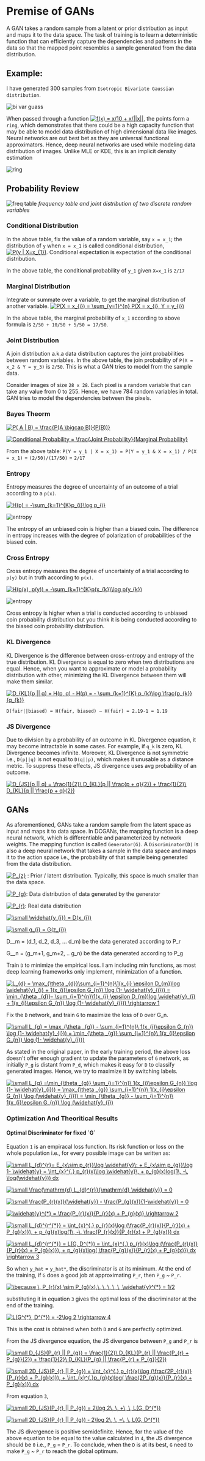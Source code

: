 Premise of GANs
===

A GAN takes a random sample from a latent or prior distribution as input and maps it to the data space. The task of training is to learn a deterministic function that can efficiently capture the dependencies and patterns in the data so that the mapped point resembles a sample generated from the data distribution. 

Example:
---

I have generated 300 samples from `Isotropic Bivariate Gaussian distribution`. 

![bi var guass](Images/bi_var_guassian.png)

When passed through a function <a href="https://www.codecogs.com/eqnedit.php?latex=f(x)&space;=&space;x/10&space;&plus;&space;x/||x||" target="_blank"><img src="https://latex.codecogs.com/svg.latex?f(x)&space;=&space;x/10&space;&plus;&space;x/||x||" title="f(x) = x/10 + x/||x||" /></a>, the points form a `ring`, which demonstrates that there could be a high capacity function that may be able to model data distribution of high dimensional data like images. Neural networks are out best bet as they are universal functional approximators. Hence, deep neural networks are used while modeling data distribution of images. Unlike MLE or KDE, this is an implicit density estimation

![ring](Images/Ring_formation.png)

Probability Review
---

![freq table](Images/frequency_table.png)
*frequency table and joint distribution of two discrete random variables*

<h3>Conditional Distribution</h3> 

In the above table, fix the value of a random variable, say `x = x_1`; the distribution of `y` when `x = x_1` is called conditional distribution, <a href="https://www.codecogs.com/eqnedit.php?latex=P(y&space;|&space;X=x_{1})" target="_blank"><img src="https://latex.codecogs.com/svg.latex?P(y&space;|&space;X=x_{1})" title="P(y | X=x_{1})" /></a>. Conditional expectation is expectation of the conditional distribution. 

In the above table, the conditional probability of `y_1` given `X=x_1` is `2/17`

<h3>Marginal Distribution</h3>

Integrate or summate over a variable, to get the marginal distribution of another variable. 
<a href="https://www.codecogs.com/eqnedit.php?latex=P(X&space;=&space;x_{i})&space;=&space;\sum_{y=1}^{n}&space;P(X&space;=&space;x_{i},&space;Y&space;=&space;y_{i})" target="_blank"><img src="https://latex.codecogs.com/svg.latex?P(X&space;=&space;x_{i})&space;=&space;\sum_{y=1}^{n}&space;P(X&space;=&space;x_{i},&space;Y&space;=&space;y_{i})" title="P(X = x_{i}) = \sum_{y=1}^{n} P(X = x_{i}, Y = y_{i})" /></a>

In the above table, the marginal probability of `x_1` according to above formula is `2/50 + 10/50 + 5/50 = 17/50`. 

<h3>Joint Distribution</h3>

A join distribution a.k.a data distribution captures the joint probabilities between random variables. In the above table, the join probability of `P(X = x_2 & Y = y_3)` is `2/50`. This is what a GAN tries to model from the sample data. 

Consider images of size `28 x 28`. Each pixel is a random variable that can take any value from 0 to 255. Hence, we have 784 random variables in total. GAN tries to model the dependencies between the pixels. 

<h3>Bayes Theorm</h3>

<a href="https://www.codecogs.com/eqnedit.php?latex=P(&space;A&space;|&space;B)&space;=&space;\frac{P(A&space;\bigcap&space;B)}{P(B))}" target="_blank"><img src="https://latex.codecogs.com/svg.latex?P(&space;A&space;|&space;B)&space;=&space;\frac{P(A&space;\bigcap&space;B)}{P(B))}" title="P( A | B) = \frac{P(A \bigcap B)}{P(B))}" /></a>

<a href="https://www.codecogs.com/eqnedit.php?latex=Conditional&space;Probability&space;=&space;\frac{Joint&space;Probability}{Marginal&space;Probability}" target="_blank"><img src="https://latex.codecogs.com/svg.latex?Conditional&space;Probability&space;=&space;\frac{Joint&space;Probability}{Marginal&space;Probability}" title="Conditional Probability = \frac{Joint Probability}{Marginal Probability}" /></a>

From the above table: `P(Y = y_1 | X = x_1) = P(Y = y_1 & X = x_1) / P(X = x_1)` = `(2/50)/(17/50)` = `2/17`

<h3>Entropy</h3>

Entropy measures the degree of uncertainty of an outcome of a trial according to a `p(x)`. 

<a href="https://www.codecogs.com/eqnedit.php?latex=H(p)&space;=&space;-\sum_{k=1}^{K}p_{i}\log&space;p_{i}" target="_blank"><img src="https://latex.codecogs.com/svg.latex?H(p)&space;=&space;-\sum_{k=1}^{K}p_{k}\log&space;p_{k}" title="H(p) = -\sum_{k=1}^{K}p_{i}\log p_{i}" /></a>

![entropy](Images/entropy.png)

 
The entropy of an unbiased coin is higher than a biased coin. The difference in entropy increases with the degree of polarization of probabilities of the biased coin.

<h3>Cross Entropy</h3>

Cross entropy measures the degree of uncertainty of a trial according to `p(y)` but in truth according to `p(x)`.

<a href="https://www.codecogs.com/eqnedit.php?latex=H(p(x),&space;p(y))&space;=&space;-\sum_{k=1}^{K}p(x_{k})\log&space;p(y_{k})" target="_blank"><img src="https://latex.codecogs.com/svg.latex?H(p(x),&space;p(y))&space;=&space;-\sum_{k=1}^{K}p(x_{k})\log&space;p(y_{k})" title="H(p(x), p(y)) = -\sum_{k=1}^{K}p(x_{k})\log p(y_{k})" /></a>

![entropy](Images/cross_entropy.png)

Cross entropy is higher when a trial is conducted according to unbiased coin probability distribution but you think it is being conducted according to the biased coin probability distribution. 

<h3>KL Divergence</h3>

KL Divergence is the difference between cross-entropy and entropy of the true distribution. KL Divergence is equal to zero when two distributions are equal. Hence, when you want to approximate or model a probability distribution with other, minimizing the KL Divergence between them will make them similar.

<a href="https://www.codecogs.com/eqnedit.php?latex=D_{KL}(p&space;||&space;q)&space;=&space;H(p,&space;q)&space;-&space;H(p)&space;=&space;-&space;\sum_{k=1}^{K}&space;p_{k}\log&space;\frac{p_{k}}{q_{k}}" target="_blank"><img src="https://latex.codecogs.com/svg.latex?D_{KL}(p&space;||&space;q)&space;=&space;H(p,&space;q)&space;-&space;H(p)&space;=&space;-&space;\sum_{k=1}^{K}&space;p_{k}\log&space;\frac{p_{k}}{q_{k}}" title="D_{KL}(p || q) = H(p, q) - H(p) = - \sum_{k=1}^{K} p_{k}\log \frac{p_{k}}{q_{k}}" /></a>

`D(fair||biased) = H(fair, biased) – H(fair) = 2.19-1 = 1.19`

<h3>JS Divergence</h3>

Due to division by a probability of an outcome in KL Divergence equation, it may become intractable in some cases. For example, if `q_k` is zero, KL Divergence becomes infinite. Moreover, KL Divergence is not symmetric i.e., `D(p||q)` is not equal to `D(q||p)`, which makes it unusable as a distance metric. To suppress these effects, JS divergence uses avg probability of an outcome.

<a href="https://www.codecogs.com/eqnedit.php?latex=D_{JS}(p&space;||&space;q)&space;=&space;\frac{1}{2}\&space;D_{KL}(p&space;||&space;\frac{p&space;&plus;&space;q}{2})&space;&plus;&space;\frac{1}{2}\&space;D_{KL}(q&space;||&space;\frac{p&space;&plus;&space;q}{2})" target="_blank"><img src="https://latex.codecogs.com/svg.latex?D_{JS}(p&space;||&space;q)&space;=&space;\frac{1}{2}\&space;D_{KL}(p&space;||&space;\frac{p&space;&plus;&space;q}{2})&space;&plus;&space;\frac{1}{2}\&space;D_{KL}(q&space;||&space;\frac{p&space;&plus;&space;q}{2})" title="D_{JS}(p || q) = \frac{1}{2}\ D_{KL}(p || \frac{p + q}{2}) + \frac{1}{2}\ D_{KL}(q || \frac{p + q}{2})" /></a>

GANs
----

As aforementioned, GANs take a random sample from the latent space as input and maps it to data space. In DCGANs, the mapping function is a deep neural network, which is differentiable and parameterized by network weights. The mapping function is called `Generator(G)`. A `Discriminator(D)` is also a deep neural network that takes a sample in the data space and maps it to the action space i.e., the probability of that sample being generated from the data distribution. 

<a href="https://www.codecogs.com/eqnedit.php?latex=P_{z}" target="_blank"><img src="https://latex.codecogs.com/svg.latex?P_{z}" title="P_{z}" /></a> :  Prior / latent distribution. Typically, this space is much smaller than the data space.

<a href="https://www.codecogs.com/eqnedit.php?latex=P_{g}" target="_blank"><img src="https://latex.codecogs.com/svg.latex?P_{g}" title="P_{g}" /></a>: Data distribution of data generated by the generator

<a href="https://www.codecogs.com/eqnedit.php?latex=P_{r}" target="_blank"><img src="https://latex.codecogs.com/svg.latex?P_{r}" title="P_{r}" /></a>: Real data distribution

<a href="https://www.codecogs.com/eqnedit.php?latex=\inline&space;\small&space;\widehat{y_{i}}&space;=&space;D(x_{i})" target="_blank"><img src="https://latex.codecogs.com/svg.latex?\inline&space;\small&space;\widehat{y_{i}}&space;=&space;D(x_{i})" title="\small \widehat{y_{i}} = D(x_{i})" /></a>

<a href="https://www.codecogs.com/eqnedit.php?latex=\inline&space;\small&space;g_{i}&space;=&space;G(z_{i})" target="_blank"><img src="https://latex.codecogs.com/svg.latex?\inline&space;\small&space;g_{i}&space;=&space;G(z_{i})" title="\small g_{i} = G(z_{i})" /></a>

D__m = (d_1, d_2, d_3, ... d_m) be the data generated according to P_r

G__n = (g_m+1, g_m+2, .. g_n) be the data generated according to P_g


Train `D` to minimize the empirical loss. I am including min functions, as most deep learning frameworks only implement, minimization of a function.

<a href="https://www.codecogs.com/eqnedit.php?latex=\inline&space;L_{d}&space;=&space;\max_{\theta&space;_{d}}\sum_{i=1}^{n}\1(x_{i}&space;\epsilon&space;D_{m})log&space;\widehat{y}_{i}&space;&plus;&space;1(x_{i}\epsilon&space;G_{n})&space;\log&space;(1-&space;\widehat{y}_{i}))&space;=&space;\min_{\theta&space;_{d}}-&space;\sum_{i=1}^{n}\1(x_{i}&space;\epsilon&space;D_{m})log&space;\widehat{y}_{i}&space;&plus;&space;1(x_{i}\epsilon&space;G_{n})&space;\log&space;(1-&space;\widehat{y}_{i}))&space;\rightarrow&space;1" target="_blank"><img src="https://latex.codecogs.com/gif.latex?\inline&space;L_{d}&space;=&space;\max_{\theta&space;_{d}}\sum_{i=1}^{n}\1(x_{i}&space;\epsilon&space;D_{m})log&space;\widehat{y}_{i}&space;&plus;&space;1(x_{i}\epsilon&space;G_{n})&space;\log&space;(1-&space;\widehat{y}_{i}))&space;=&space;\min_{\theta&space;_{d}}-&space;\sum_{i=1}^{n}\1(x_{i}&space;\epsilon&space;D_{m})log&space;\widehat{y}_{i}&space;&plus;&space;1(x_{i}\epsilon&space;G_{n})&space;\log&space;(1-&space;\widehat{y}_{i}))&space;\rightarrow&space;1" title="L_{d} = \max_{\theta _{d}}\sum_{i=1}^{n}\1(x_{i} \epsilon D_{m})log \widehat{y}_{i} + 1(x_{i}\epsilon G_{n}) \log (1- \widehat{y}_{i})) = \min_{\theta _{d}}- \sum_{i=1}^{n}\1(x_{i} \epsilon D_{m})log \widehat{y}_{i} + 1(x_{i}\epsilon G_{n}) \log (1- \widehat{y}_{i})) \rightarrow 1" /></a>

Fix the `D` network, and train `G` to maximize the loss of `D` over G_n. 

<a href="https://www.codecogs.com/eqnedit.php?latex=\inline&space;\fn_cm&space;\small&space;L_{g}&space;=&space;\max_{\theta&space;_{g}}&space;-&space;\sum_{i=1}^{n}\&space;1(x_{i}\epsilon&space;G_{n})&space;\log&space;(1-&space;\widehat{y}_{i}))&space;=&space;\min_{\theta&space;_{g}}&space;\sum_{i=1}^{n}\&space;1(x_{i}\epsilon&space;G_{n})&space;\log&space;(1-&space;\widehat{y}_{i}))" target="_blank"><img src="https://latex.codecogs.com/svg.latex?\inline&space;\fn_cm&space;\small&space;L_{g}&space;=&space;\max_{\theta&space;_{g}}&space;-&space;\sum_{i=1}^{n}\&space;1(x_{i}\epsilon&space;G_{n})&space;\log&space;(1-&space;\widehat{y}_{i}))&space;=&space;\min_{\theta&space;_{g}}&space;\sum_{i=1}^{n}\&space;1(x_{i}\epsilon&space;G_{n})&space;\log&space;(1-&space;\widehat{y}_{i}))" title="\small L_{g} = \max_{\theta _{g}} - \sum_{i=1}^{n}\ 1(x_{i}\epsilon G_{n}) \log (1- \widehat{y}_{i})) = \min_{\theta _{g}} \sum_{i=1}^{n}\ 1(x_{i}\epsilon G_{n}) \log (1- \widehat{y}_{i}))" /></a>

As stated in the original paper, in the early training period, the above loss doesn't offer enough gradient to update the parameters of `G` network, as initially `P_g` is distant from `P_d`, which makes it easy for `D` to classify generated images. Hence, we try to maximize it by switching labels.

<a href="https://www.codecogs.com/eqnedit.php?latex=\inline&space;\fn_cm&space;\small&space;L_{g}&space;=\min_{\theta&space;_{g}}&space;\sum_{i=1}^{n}\&space;1(x_{i}\epsilon&space;G_{n})&space;\log&space;(1-&space;\widehat{y}_{i}))&space;=&space;\max_{\theta&space;_{g}}&space;\sum_{i=1}^{n}\&space;1(x_{i}\epsilon&space;G_{n})&space;\log&space;(\widehat{y}_{i}))&space;=&space;\min_{\theta&space;_{g}}&space;-&space;\sum_{i=1}^{n}\&space;1(x_{i}\epsilon&space;G_{n})&space;\log&space;(\widehat{y}_{i})" target="_blank"><img src="https://latex.codecogs.com/svg.latex?\inline&space;\fn_cm&space;\small&space;L_{g}&space;=\min_{\theta&space;_{g}}&space;\sum_{i=1}^{n}\&space;1(x_{i}\epsilon&space;G_{n})&space;\log&space;(1-&space;\widehat{y}_{i}))&space;=&space;\max_{\theta&space;_{g}}&space;\sum_{i=1}^{n}\&space;1(x_{i}\epsilon&space;G_{n})&space;\log&space;(\widehat{y}_{i}))&space;=&space;\min_{\theta&space;_{g}}&space;-&space;\sum_{i=1}^{n}\&space;1(x_{i}\epsilon&space;G_{n})&space;\log&space;(\widehat{y}_{i})" title="\small L_{g} =\min_{\theta _{g}} \sum_{i=1}^{n}\ 1(x_{i}\epsilon G_{n}) \log (1- \widehat{y}_{i})) = \max_{\theta _{g}} \sum_{i=1}^{n}\ 1(x_{i}\epsilon G_{n}) \log (\widehat{y}_{i})) = \min_{\theta _{g}} - \sum_{i=1}^{n}\ 1(x_{i}\epsilon G_{n}) \log (\widehat{y}_{i})" /></a>



<h3> Optimization And Theoritical Results</h3>

<h4> Optimal Discriminator for fixed `G` </h4>

Equation `1` is an empiracal loss function. Its risk function or loss on the whole population i.e., for every possible image can be written as: 

<a href="https://www.codecogs.com/eqnedit.php?latex=\inline&space;\small&space;L_{d}^{r}=&space;E_{x\sim&space;p_{r}}\log&space;\widehat{y}\:&space;&plus;&space;E_{x\sim&space;p_{g}}\log&space;1-&space;\widehat{y}&space;=&space;\int_{x}^{.}&space;p_{r}(x)\log&space;\widehat{y}\,&space;&plus;&space;p_{g}(x)log(1\,&space;-\,&space;\log(\widehat{y}))&space;dx" target="_blank"><img src="https://latex.codecogs.com/gif.latex?\inline&space;\small&space;L_{d}^{r}=&space;E_{x\sim&space;p_{r}}\log&space;\widehat{y}\:&space;&plus;&space;E_{x\sim&space;p_{g}}\log&space;1-&space;\widehat{y}&space;=&space;\int_{x}^{.}&space;p_{r}(x)\log&space;\widehat{y}\,&space;&plus;&space;p_{g}(x)log(1\,&space;-\,&space;\log(\widehat{y}))&space;dx" title="\small L_{d}^{r}= E_{x\sim p_{r}}\log \widehat{y}\: + E_{x\sim p_{g}}\log 1- \widehat{y} = \int_{x}^{.} p_{r}(x)\log \widehat{y}\, + p_{g}(x)log(1\, -\, \log(\widehat{y})) dx" /></a>

<a href="https://www.codecogs.com/eqnedit.php?latex=\inline&space;\small&space;\frac{\mathrm{d}&space;L_{d}^{r}}{\mathrm{d}&space;\widehat{y}}&space;=&space;0" target="_blank"><img src="https://latex.codecogs.com/svg.latex?\inline&space;\small&space;\frac{\mathrm{d}&space;L_{d}^{r}}{\mathrm{d}&space;\widehat{y}}&space;=&space;0" title="\small \frac{\mathrm{d} L_{d}^{r}}{\mathrm{d} \widehat{y}} = 0" /></a>

<a href="https://www.codecogs.com/eqnedit.php?latex=\inline&space;\small&space;\frac{P_{r}(x)}{\widehat{y}}&space;-&space;\frac{P_{g}(x)}{1-\widehat{y}}&space;=&space;0" target="_blank"><img src="https://latex.codecogs.com/svg.latex?\inline&space;\small&space;\frac{P_{r}(x)}{\widehat{y}}&space;-&space;\frac{P_{g}(x)}{1-\widehat{y}}&space;=&space;0" title="\small \frac{P_{r}(x)}{\widehat{y}} - \frac{P_{g}(x)}{1-\widehat{y}} = 0" /></a>

<a href="https://www.codecogs.com/eqnedit.php?latex=\inline&space;\widehat{y}^{*}&space;=&space;\frac{P_{r}(x)}{P_{r}(x)&space;&plus;&space;P_{g}(x)}&space;\rightarrow&space;2" target="_blank"><img src="https://latex.codecogs.com/gif.latex?\inline&space;\widehat{y}^{*}&space;=&space;\frac{P_{r}(x)}{P_{r}(x)&space;&plus;&space;P_{g}(x)}&space;\rightarrow&space;2" title="\widehat{y}^{*} = \frac{P_{r}(x)}{P_{r}(x) + P_{g}(x)} \rightarrow 2" /></a>

<a href="https://www.codecogs.com/eqnedit.php?latex=\inline&space;\small&space;L_{d}^{r^{*}}&space;=&space;\int_{x}^{.}&space;p_{r}(x)\log&space;(\frac{P_{r}(x)}{P_{r}(x)&space;&plus;&space;P_{g}(x)}),&space;&plus;&space;p_{g}(x)log(1\,&space;-\,&space;\frac{P_{r}(x)}{P_{r}(x)&space;&plus;&space;P_{g}(x)})&space;dx" target="_blank"><img src="https://latex.codecogs.com/gif.latex?\inline&space;\small&space;L_{d}^{r^{*}}&space;=&space;\int_{x}^{.}&space;p_{r}(x)\log&space;(\frac{P_{r}(x)}{P_{r}(x)&space;&plus;&space;P_{g}(x)}),&space;&plus;&space;p_{g}(x)log(1\,&space;-\,&space;\frac{P_{r}(x)}{P_{r}(x)&space;&plus;&space;P_{g}(x)})&space;dx" title="\small L_{d}^{r^{*}} = \int_{x}^{.} p_{r}(x)\log (\frac{P_{r}(x)}{P_{r}(x) + P_{g}(x)}), + p_{g}(x)log(1\, -\, \frac{P_{r}(x)}{P_{r}(x) + P_{g}(x)}) dx" /></a>

<a href="https://www.codecogs.com/eqnedit.php?latex=\inline&space;\small&space;L_{d}^{r^{*}}&space;=&space;L(G,&space;D^{*})&space;=&space;\int_{x}^{.}&space;p_{r}(x)\log&space;(\frac{P_{r}(x)}{P_{r}(x)&space;&plus;&space;P_{g}(x)}),&space;&plus;&space;p_{g}(x)log(&space;\frac{P_{g}(x)}{P_{r}(x)&space;&plus;&space;P_{g}(x)})&space;dx&space;\rightarrow&space;3" target="_blank"><img src="https://latex.codecogs.com/gif.latex?\inline&space;\small&space;L_{d}^{r^{*}}&space;=&space;L(G,&space;D^{*})&space;=&space;\int_{x}^{.}&space;p_{r}(x)\log&space;(\frac{P_{r}(x)}{P_{r}(x)&space;&plus;&space;P_{g}(x)}),&space;&plus;&space;p_{g}(x)log(&space;\frac{P_{g}(x)}{P_{r}(x)&space;&plus;&space;P_{g}(x)})&space;dx&space;\rightarrow&space;3" title="\small L_{d}^{r^{*}} = L(G, D^{*}) = \int_{x}^{.} p_{r}(x)\log (\frac{P_{r}(x)}{P_{r}(x) + P_{g}(x)}), + p_{g}(x)log( \frac{P_{g}(x)}{P_{r}(x) + P_{g}(x)}) dx \rightarrow 3" /></a>

So when `y_hat` = `y_hat*`, the discriminator is at its minimum. At the end of the training, if `G` does a good job at approximating `P_r`, then `P_g` ~ `P_r`. 

<a href="https://www.codecogs.com/eqnedit.php?latex=\inline&space;\because&space;\,&space;P_{r}(x)&space;\sim&space;P_{g}(x),\,&space;\,&space;\,&space;\,&space;\,&space;\widehat{y}^{*}&space;=&space;1/2" target="_blank"><img src="https://latex.codecogs.com/gif.latex?\inline&space;\because&space;\,&space;P_{r}(x)&space;\sim&space;P_{g}(x),\,&space;\,&space;\,&space;\,&space;\,&space;\widehat{y}^{*}&space;=&space;1/2" title="\because \, P_{r}(x) \sim P_{g}(x),\, \, \, \, \, \widehat{y}^{*} = 1/2" /></a>

substituting it in equation `3` gives the optimal loss of the discriminator at the end of the training.

<a href="https://www.codecogs.com/eqnedit.php?latex=L(G^{*},&space;D^{*})&space;=&space;-2\log&space;2&space;\rightarrow&space;4" target="_blank"><img src="https://latex.codecogs.com/gif.latex?L(G^{*},&space;D^{*})&space;=&space;-2\log&space;2&space;\rightarrow&space;4" title="L(G^{*}, D^{*}) = -2\log 2 \rightarrow 4" /></a>

This is the cost is obtained when both `D` and `G` are perfectly optimized.

From the JS divergence equation, the JS divergence between `P_g` and `P_r` is

<a href="https://www.codecogs.com/eqnedit.php?latex=\inline&space;\small&space;D_{JS}(P_{r}&space;||&space;P_{g})&space;=&space;\frac{1}{2}\&space;D_{KL}(P_{r}&space;||&space;\frac{P_{r}&space;&plus;&space;P_{g}}{2})&space;&plus;&space;\frac{1}{2}\&space;D_{KL}(P_{g}&space;||&space;\frac{P_{r}&space;&plus;&space;P_{g}}{2})" target="_blank"><img src="https://latex.codecogs.com/gif.latex?\inline&space;\small&space;D_{JS}(P_{r}&space;||&space;P_{g})&space;=&space;\frac{1}{2}\&space;D_{KL}(P_{r}&space;||&space;\frac{P_{r}&space;&plus;&space;P_{g}}{2})&space;&plus;&space;\frac{1}{2}\&space;D_{KL}(P_{g}&space;||&space;\frac{P_{r}&space;&plus;&space;P_{g}}{2})" title="\small D_{JS}(P_{r} || P_{g}) = \frac{1}{2}\ D_{KL}(P_{r} || \frac{P_{r} + P_{g}}{2}) + \frac{1}{2}\ D_{KL}(P_{g} || \frac{P_{r} + P_{g}}{2})" /></a>

<a href="https://www.codecogs.com/eqnedit.php?latex=\inline&space;\small&space;2D_{JS}(P_{r}&space;||&space;P_{g})&space;=&space;\int_{x}^{.}&space;p_{r}(x)\log&space;(\frac{2P_{r}(x)}{P_{r}(x)&space;&plus;&space;P_{g}(x)}),&space;&plus;&space;\int_{x}^{.}p_{g}(x)log(&space;\frac{2P_{g}(x)}{P_{r}(x)&space;&plus;&space;P_{g}(x)})&space;dx" target="_blank"><img src="https://latex.codecogs.com/gif.latex?\inline&space;\small&space;2D_{JS}(P_{r}&space;||&space;P_{g})&space;=&space;\int_{x}^{.}&space;p_{r}(x)\log&space;(\frac{2P_{r}(x)}{P_{r}(x)&space;&plus;&space;P_{g}(x)}),&space;&plus;&space;\int_{x}^{.}p_{g}(x)log(&space;\frac{2P_{g}(x)}{P_{r}(x)&space;&plus;&space;P_{g}(x)})&space;dx" title="\small 2D_{JS}(P_{r} || P_{g}) = \int_{x}^{.} p_{r}(x)\log (\frac{2P_{r}(x)}{P_{r}(x) + P_{g}(x)}), + \int_{x}^{.}p_{g}(x)log( \frac{2P_{g}(x)}{P_{r}(x) + P_{g}(x)}) dx" /></a>

From equation `3`,

<a href="https://www.codecogs.com/eqnedit.php?latex=\inline&space;\small&space;2D_{JS}(P_{r}&space;||&space;P_{g})&space;=&space;2\log&space;2\,&space;\,&space;&plus;\,&space;\,&space;L(G,&space;D^{*})" target="_blank"><img src="https://latex.codecogs.com/gif.latex?\inline&space;\small&space;2D_{JS}(P_{r}&space;||&space;P_{g})&space;=&space;2\log&space;2\,&space;\,&space;&plus;\,&space;\,&space;L(G,&space;D^{*})" title="\small 2D_{JS}(P_{r} || P_{g}) = 2\log 2\, \, +\, \, L(G, D^{*})" /></a>

<a href="https://www.codecogs.com/eqnedit.php?latex=\inline&space;\small&space;2D_{JS}(P_{r}&space;||&space;P_{g})&space;-&space;2\log&space;2\,&space;\,&space;=\,&space;\,&space;L(G,&space;D^{*})" target="_blank"><img src="https://latex.codecogs.com/gif.latex?\inline&space;\small&space;2D_{JS}(P_{r}&space;||&space;P_{g})&space;-&space;2\log&space;2\,&space;\,&space;=\,&space;\,&space;L(G,&space;D^{*})" title="\small 2D_{JS}(P_{r} || P_{g}) - 2\log 2\, \, =\, \, L(G, D^{*})" /></a>

The JS divergence is positive semidefinite. Hence, for the value of the above equation to be equal to the value calculated in `4`, the JS divergence should be `0` i.e., `P_g` = `P_r`. To conclude, when the `D` is at its best, `G` need to make `P_g` ~ `P_r` to reach the global optimum.


 
